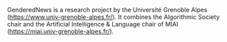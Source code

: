 GenderedNews is a research project by the Université Grenoble Alpes (<a href="https://www.univ-grenoble-alpes.fr/">https://www.univ-grenoble-alpes.fr/</a>). It combines the Algorithmic Society chair and the Artificial Intelligence & Language chair of MIAI (<a href="https://miai.univ-grenoble-alpes.fr/">https://miai.univ-grenoble-alpes.fr/</a>).
